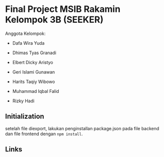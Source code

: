 # Final Project MSIB Rakamin Kelompok 3B (SEEKER)

Anggota Kelompok:

- Dafa Wira Yuda

- Dhimas Tyas Granadi

- Elbert Dicky Aristyo

- Geri Islami Gunawan

- Harits Taqiy Wibowo

- Muhammad Iqbal Falid

- Rizky Hadi

## Initialization

setelah file diexport, lakukan penginstallan package.json pada file backend dan file frontend dengan ```npm install```.

## Links

